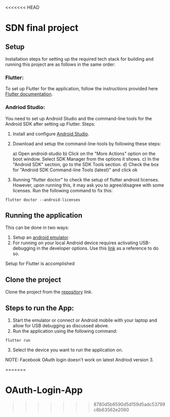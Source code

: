 <<<<<<< HEAD
# SDN final project
## Setup
Installation steps for setting up the required tech stack for building and running this project are as follows in the same order:
### Flutter:
To set up Flutter for the application, follow the instructions provided here [Flutter documentation](https://docs.flutter.dev/get-started/install).
### Andriod Studio:
You need to set up Android Studio and the command-line tools for the Android SDK after setting up Flutter.
Steps:
1) Install and configure [Android Studio](https://developer.android.com/studio/install).
2) Download and setup the command-line-tools by following these steps:

    a) Open android-studio
    b) Click on the "More Actions" option on the boot window. Select SDK Manager from the options it shows.
    c) In the "Android SDK" section, go to the SDK Tools section.
    d) Check the box for "Android SDK Command-line Tools (latest)" and click ok

3) Running "flutter doctor" to check the setup of flutter android licenses. However, upon running this, it may ask you to agree/disagree with some licenses. Run the following command to fix this:
```
flutter doctor --android-licenses
```
## Running the application 
This can be done in two ways:

1) Setup an [android emulator](https://developer.android.com/studio/run/managing-avds).
2) For running on your local Android device requires activating USB-debugging in the developer options. Use this [link](https://developer.android.com/studio/run/device) as a reference to do so.

Setup for Flutter is accomplished

## Clone the project

Clone the project from the [repository](https://github.com/Y09mogal/SDN_NFV_OAuth_Project) link.

## Steps to run the App:
1) Start the emulator or connect or Android mobile with your laptop and allow for USB debugging as discussed above.
2) Run the application using the following command:
```
flutter run
```
3) Select the device you want to run the application on.

NOTE: Facebook OAuth login doesn't work on latest Andriod version 3.

=======
# OAuth-Login-App
>>>>>>> 8780d5b6590d5d159d5adc53799c8b63562e2060
